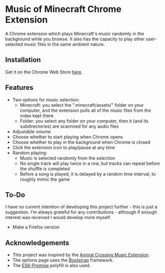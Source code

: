# Music of Minecraft Chrome Extension

A Chrome extension which plays Minecraft's music randomly in the background while you browse. It also has the capacity to play other user-selected music files in the same ambient nature.

## Installation

Get it on the Chrome Web Store [here](https://chrome.google.com/webstore/detail/music-of-minecraft/piidlenoacbeeecjfdkjcgcienfgnkjn).

## Features

- Two options for music selection:
    - Minecraft: you select the ".minecraft/assets/" folder on your computer, and the extension pulls all of the music files from the index kept there
    - Folder: you select any folder on your computer, then it (and its subdirectories) are scannned for any audio files
- Adjustable volume
- Choose whether to start playing when Chrome opens
- Choose whether to play in the background when Chrome is closed
- Click the extension icon to play/pause at any time
- Random playing:
    - Music is selected randomly from the selection
    - No single track will play twice in a row, but tracks can repeat before the shuffle is completed
    - Before a song is played, it is delayed by a random time interval, to roughly mimic the game

## To-Do

I have no current intention of developing this project further - this is just a suggestion. I'm always grateful for any contributions - although if enough interest was received I would develop more myself.

- Make a Firefox version

## Acknowledgements

- This project was inspired by the [Animal Crossing Music Extension](https://github.com/JdotCarver/Animal-Crossing-Music-Extension).
- The options page uses the [Bootstrap](https://getbootstrap.com/) framework.
- The [ES6-Promise](https://github.com/stefanpenner/es6-promise) polyfill is also used.
